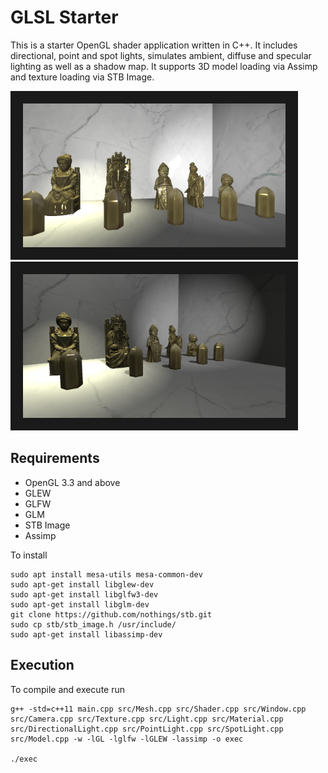 # GLSL Starter
This is a starter OpenGL shader application written in C++. It includes directional, point and spot lights, simulates ambient, diffuse and specular lighting as well as a shadow map. It supports 3D model loading via Assimp and texture loading via STB Image.

<p align="left">
<img src="https://github.com/acvictor/GLSL-Starter/blob/master/images/NoShadows.png" alt="NMPC" width="420" height="230" border="20" /></a> 
<img src="https://github.com/acvictor/GLSL-Starter/blob/master/images/ShadowMap.png" alt="NMPC" width="420" height="230" border="20" /></a>
</p>


## Requirements
- OpenGL 3.3 and above
- GLEW
- GLFW
- GLM
- STB Image
- Assimp

To install 
```
sudo apt install mesa-utils mesa-common-dev
sudo apt-get install libglew-dev
sudo apt-get install libglfw3-dev
sudo apt-get install libglm-dev
git clone https://github.com/nothings/stb.git
sudo cp stb/stb_image.h /usr/include/
sudo apt-get install libassimp-dev
```

## Execution
To compile and execute run
```
g++ -std=c++11 main.cpp src/Mesh.cpp src/Shader.cpp src/Window.cpp src/Camera.cpp src/Texture.cpp src/Light.cpp src/Material.cpp src/DirectionalLight.cpp src/PointLight.cpp src/SpotLight.cpp src/Model.cpp -w -lGL -lglfw -lGLEW -lassimp -o exec

./exec
```
